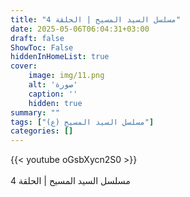 ```yaml
---
title: "مسلسل السيد المسيح | الحلقة 4"
date: 2025-05-06T06:04:31+03:00
draft: false
ShowToc: False
hiddenInHomeList: true
cover:
    image: img/11.png
    alt: 'صورة'
    caption: ''
    hidden: true
summary: ""
tags: ["مسلسل السيد المسيح (ع)"]
categories: []
---
```


{{< youtube oGsbXycn2S0 >}}  
<br>
مسلسل السيد المسيح | الحلقة 4
